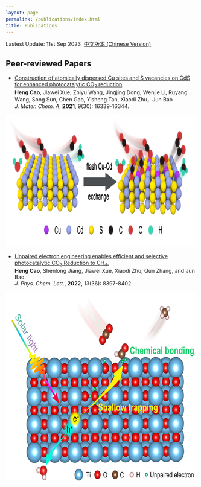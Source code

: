 ```yaml
---
layout: page
permalink: /publications/index.html
title: Publications
---
```


Lastest Update: 11st Sep 2023&nbsp; [中文版本 (Chinese Version)](https://caihanlin.com/file/publications-zh/)

## Peer-reviewed Papers

- [Construction of atomically dispersed Cu sites and S vacancies on CdS for enhanced photocatalytic CO<sub>2</sub> reduction](https://pubs.rsc.org/en/content/articlelanding/2021/TA/D1TA03615G#!divAbstract)<br>**Heng Cao**, Jiawei Xue, Zhiyu Wang, Jingjing Dong, Wenjie Li, Ruyang Wang, Song Sun, Chen Gao, Yisheng Tan, Xiaodi Zhu，Jun Bao<br> <i>J. Mater. Chem. A</i>, <b>2021</b>, 9(30): 16339-16344.<br>

<img src="images/2.jpg" class="floatpic" width="1200" height="350">

- [Unpaired electron engineering enables efficient and selective photocatalytic CO<sub>2</sub> Reduction to CH<sub>4</sub>.](https://pubs.acs.org/doi/full/10.1021/acs.jpclett.2c01983)<br>**Heng Cao**, Shenlong Jiang, Jiawei Xue, Xiaodi Zhu, Qun Zhang, and Jun Bao.<br><i>J. Phys. Chem. Lett.</i>, <b>2022</b>, 13(36): 8397-8402.<br>

<div align=center>
<img src="images/1.jpg" class="floatpic" width="700" height="500">
</div>



